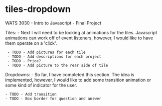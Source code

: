 # tiles-dropdown
WATS 3030 - Intro to Javascript - Final Project

Tiles:
     - Next I will need to be looking at animations for the tiles.  Javascript animations can work off of event listeners, however, I would like to have them operate on a 'click'.
     
     - TODO - Add pictures for each tile
     - TODO - Add descriptions for each project
     - TODO - Price?
     - TODO - Add picture to the rear side of tile 
     
 Dropdowns:
    - So far, I have completed this section.  The idea is implemented, however, I would like to add some transition animation or some kind of indicator for the user.
    
    - TODO - Add transition
    - TODO - Box border for question and answer
    
